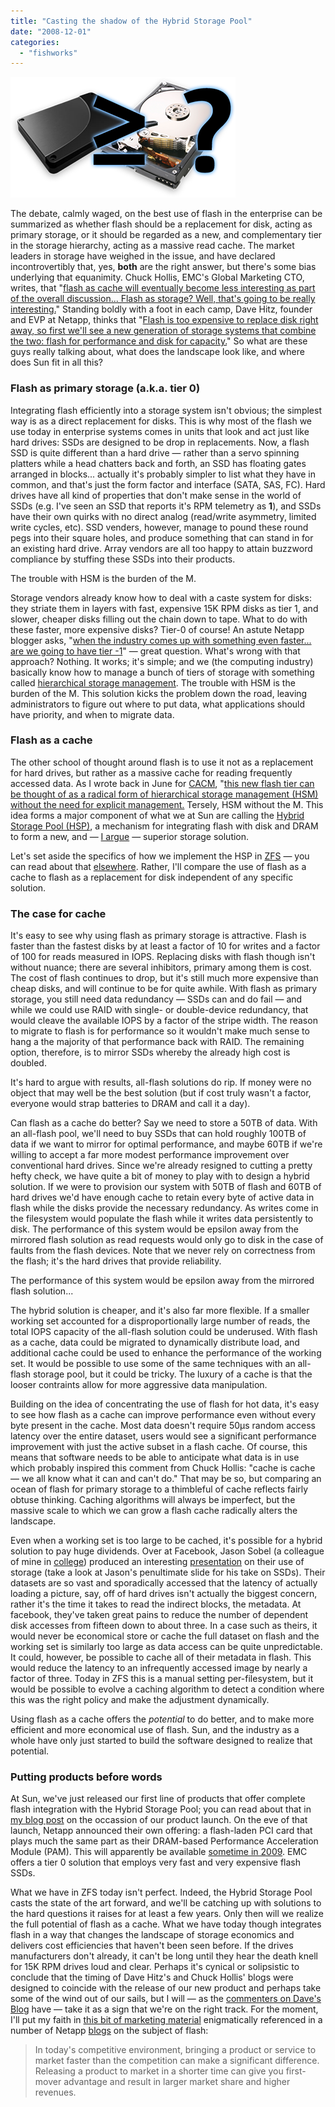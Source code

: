 ```yaml
---
title: "Casting the shadow of the Hybrid Storage Pool"
date: "2008-12-01"
categories: 
  - "fishworks"
---
```


![](images/ssd1.png)

The debate, calmly waged, on the best use of flash in the enterprise can be summarized as whether flash should be a replacement for disk, acting as primary storage, or it should be regarded as a new, and complementary tier in the storage hierarchy, acting as a massive read cache. The market leaders in storage have weighed in the issue, and have declared incontrovertibly that, yes, **both** are the right answer, but there's some bias underlying that equanimity. Chuck Hollis, EMC's Global Marketing CTO, writes, that "[flash as cache will eventually become less interesting as part of the overall discussion... Flash as storage? Well, that's going to be really interesting.](http://chucksblog.emc.com/chucks_blog/2008/11/back-to-flash-again.html)" Standing boldly with a foot in each camp, Dave Hitz, founder and EVP at Netapp, thinks that "[Flash is too expensive to replace disk right away, so first we'll see a new generation of storage systems that combine the two: flash for performance and disk for capacity.](http://blogs.netapp.com/dave/2008/11/disk-is-the-new.html)" So what are these guys really talking about, what does the landscape look like, and where does Sun fit in all this?

### Flash as primary storage (a.k.a. tier 0)

Integrating flash efficiently into a storage system isn't obvious; the simplest way is as a direct replacement for disks. This is why most of the flash we use today in enterprise systems comes in units that look and act just like hard drives: SSDs are designed to be drop in replacements. Now, a flash SSD is quite different than a hard drive — rather than a servo spinning platters while a head chatters back and forth, an SSD has floating gates arranged in blocks... actually it's probably simpler to list what they have in common, and that's just the form factor and interface (SATA, SAS, FC). Hard drives have all kind of properties that don't make sense in the world of SSDs (e.g. I've seen an SSD that reports it's RPM telemetry as **1**), and SSDs have their own quirks with no direct analog (read/write asymmetry, limited write cycles, etc). SSD venders, however, manage to pound these round pegs into their square holes, and produce something that can stand in for an existing hard drive. Array vendors are all too happy to attain buzzword compliance by stuffing these SSDs into their products.

The trouble with HSM is the burden of the M.

Storage vendors already know how to deal with a caste system for disks: they striate them in layers with fast, expensive 15K RPM disks as tier 1, and slower, cheaper disks filling out the chain down to tape. What to do with these faster, more expensive disks? Tier-0 of course! An astute Netapp blogger asks, "[when the industry comes up with something even faster... are we going to have tier -1](http://blogs.netapp.com/shadeofblue/2008/11/both-disk-and-c.html)" — great question. What's wrong with that approach? Nothing. It works; it's simple; and we (the computing industry) basically know how to manage a bunch of tiers of storage with something called [hierarchical storage management](http://en.wikipedia.org/wiki/Hierarchical_storage_management). The trouble with HSM is the burden of the M. This solution kicks the problem down the road, leaving administrators to figure out where to put data, what applications should have priority, and when to migrate data.

### Flash as a cache

The other school of thought around flash is to use it not as a replacement for hard drives, but rather as a massive cache for reading frequently accessed data. As I wrote back in June for [CACM](http://cacm.acm.org/), "[this new flash tier can be thought of as a radical form of hierarchical storage management (HSM) without the need for explicit management.](http://dtrace.org/blogs/ahl/flash_hybrid_pools_and_future) Tersely, HSM without the M. This idea forms a major component of what we at Sun are calling the [Hybrid Storage Pool (HSP)](http://dtrace.org/blogs/ahl/hybrid_storage_pools_in_cacm), a mechanism for integrating flash with disk and DRAM to form a new, and — [I argue](http://blogs.sun.com/fishworks/resource/CEC08/fishworks_hsp.pdf) — superior storage solution.

Let's set aside the specifics of how we implement the HSP in [ZFS](http://opensolaris.org/os/community/zfs/) — you can read about that [elsewhere](http://www.acmqueue.com/modules.php?name=Content&pa=showpage&pid=553). Rather, I'll compare the use of flash as a cache to flash as a replacement for disk independent of any specific solution.

### The case for cache

It's easy to see why using flash as primary storage is attractive. Flash is faster than the fastest disks by at least a factor of 10 for writes and a factor of 100 for reads measured in IOPS. Replacing disks with flash though isn't without nuance; there are several inhibitors, primary among them is cost. The cost of flash continues to drop, but it's still much more expensive than cheap disks, and will continue to be for quite awhile. With flash as primary storage, you still need data redundancy — SSDs can and do fail — and while we could use RAID with single- or double-device redundancy, that would cleave the available IOPS by a factor of the stripe width. The reason to migrate to flash is for performance so it wouldn't make much sense to hang a the majority of that performance back with RAID. The remaining option, therefore, is to mirror SSDs whereby the already high cost is doubled.

It's hard to argue with results, all-flash solutions do rip. If money were no object that may well be the best solution (but if cost truly wasn't a factor, everyone would strap batteries to DRAM and call it a day).

Can flash as a cache do better? Say we need to store a 50TB of data. With an all-flash pool, we'll need to buy SSDs that can hold roughly 100TB of data if we want to mirror for optimal performance, and maybe 60TB if we're willing to accept a far more modest performance improvement over conventional hard drives. Since we're already resigned to cutting a pretty hefty check, we have quite a bit of money to play with to design a hybrid solution. If we were to provision our system with 50TB of flash and 60TB of hard drives we'd have enough cache to retain every byte of active data in flash while the disks provide the necessary redundancy. As writes come in the filesystem would populate the flash while it writes data persistently to disk. The performance of this system would be epsilon away from the mirrored flash solution as read requests would only go to disk in the case of faults from the flash devices. Note that we never rely on correctness from the flash; it's the hard drives that provide reliability.

The performance of this system would be epsilon away from the mirrored flash solution...

The hybrid solution is cheaper, and it's also far more flexible. If a smaller working set accounted for a disproportionally large number of reads, the total IOPS capacity of the all-flash solution could be underused. With flash as a cache, data could be migrated to dynamically distribute load, and additional cache could be used to enhance the performance of the working set. It would be possible to use some of the same techniques with an all-flash storage pool, but it could be tricky. The luxury of a cache is that the looser contraints allow for more aggressive data manipulation.

Building on the idea of concentrating the use of flash for hot data, it's easy to see how flash as a cache can improve performance even without every byte present in the cache. Most data doesn't require 50μs random access latency over the entire dataset, users would see a significant performance improvement with just the active subset in a flash cache. Of course, this means that software needs to be able to anticipate what data is in use which probably inspired this comment from Chuck Hollis: "cache is cache — we all know what it can and can't do." That may be so, but comparing an ocean of flash for primary storage to a thimbleful of cache reflects fairly obtuse thinking. Caching algorithms will always be imperfect, but the massive scale to which we can grow a flash cache radically alters the landscape.

Even when a working set is too large to be cached, it's possible for a hybrid solution to pay huge dividends. Over at Facebook, Jason Sobel (a colleague of mine in [college](http://www.brown.edu)) produced an interesting [presentation](http://www.flowgram.com/p/2qi3k8eicrfgkv) on their use of storage (take a look at Jason's penultimate slide for his take on SSDs). Their datasets are so vast and sporadically accessed that the latency of actually loading a picture, say, off of hard drives isn't actually the biggest concern, rather it's the time it takes to read the indirect blocks, the metadata. At facebook, they've taken great pains to reduce the number of dependent disk accesses from fifteen down to about three. In a case such as theirs, it would never be economical store or cache the full dataset on flash and the working set is similarly too large as data access can be quite unpredictable. It could, however, be possible to cache all of their metadata in flash. This would reduce the latency to an infrequently accessed image by nearly a factor of three. Today in ZFS this is a manual setting per-filesystem, but it would be possible to evolve a caching algorithm to detect a condition where this was the right policy and make the adjustment dynamically.

Using flash as a cache offers the _potential_ to do better, and to make more efficient and more economical use of flash. Sun, and the industry as a whole have only just started to build the software designed to realize that potential.

### Putting products before words

At Sun, we've just released our first line of products that offer complete flash integration with the Hybrid Storage Pool; you can read about that in [my blog post](http://dtrace.org/blogs/ahl/fishworks_launch) on the occassion of our product launch. On the eve of that launch, Netapp announced their own offering: a flash-laden PCI card that plays much the same part as their DRAM-based Performance Acceleration Module (PAM). This will apparently be available [sometime in 2009](http://blogs.netapp.com/insights/2008/11/get-your-data-i.html). EMC offers a tier 0 solution that employs very fast and very expensive flash SSDs.

What we have in ZFS today isn't perfect. Indeed, the Hybrid Storage Pool casts the state of the art forward, and we'll be catching up with solutions to the hard questions it raises for at least a few years. Only then will we realize the full potential of flash as a cache. What we have today though integrates flash in a way that changes the landscape of storage economics and delivers cost efficiencies that haven't been seen before. If the drives manufacturers don't already, it can't be long until they hear the death knell for 15K RPM drives loud and clear. Perhaps it's cynical or solipsistic to conclude that the timing of Dave Hitz's and Chuck Hollis' blogs were designed to coincide with the release of our new product and perhaps take some of the wind out of our sails, but I will — as the [commenters on Dave's Blog](http://blogs.netapp.com/dave/2008/11/disk-is-the-new.html#comment-138918166) have — take it as a sign that we're on the right track. For the moment, I'll put my faith in [this bit of marketing material](http://www.netapp.com/us/company/leadership/data-center-transformation/dct-flash.html) enigmatically referenced in a number of Netapp [blogs](http://blogs.netapp.com/shadeofblue/2008/11/both-disk-and-c.html) on the subject of flash:

> In today's competitive environment, bringing a product or service to market faster than the competition can make a significant difference. Releasing a product to market in a shorter time can give you first-mover advantage and result in larger market share and higher revenues.
